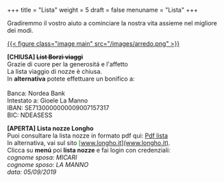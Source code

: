 +++
title = "Lista"
weight = 5
draft = false
menuname = "Lista"
+++

Gradiremmo il vostro aiuto a cominciare la nostra vita assieme nel migliore dei modi.</br>


<a href="http://www.longho.it">{{< figure class="image main" src="/images/arredo.png" >}}</a>


<b>[CHIUSA] <strike>List Borzì viaggi</strike></b></br>
Grazie di cuore per la generositá e l'affetto</br>
La lista viaggio di nozze è chiusa.</br>
In <b>alternativa</b> potete effettuare un bonifico a:</br></br>
Banca: Nordea Bank</br>
Intestato a: Gioele La Manno</br>
IBAN: SE7130000000009007157317</br>
BIC: NDEASESS</br>

<b>[APERTA] Lista nozze Longho</b></br>
Puoi consultare la lista nozze in formato pdf qui: <font color="green">[Pdf lista](/images/lista.pdf)</font></br>
In alternativa, vai sul sito <font color="green">[www.longho.it](www.longho.it)</font>.</br>
Clicca su <b>menú</b> poi <b>lista nozze</b> e fai login con credenziali:</br>
*cognome sposa: MICARI*</br>
*cognome sposo: LA MANNO*</br>
*data: 05/09/2019*</br>

